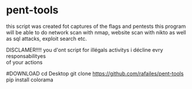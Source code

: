 # pent-tools
this script was created fot captures of the flags and pentests   this program will be able to do network scan with nmap, website scan with nikto as well as sql attacks, exploit search etc.

DISCLAMER!!!!
you d'ont script for illégals activitys i décline evry responsabilityes  
of your actions


#DOWNLOAD
cd Desktop 
git clone https://github.com/rafailes/pent-tools 
pip install colorama
